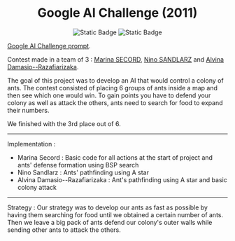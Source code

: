 <h1 align="center"> Google AI Challenge (2011) </h1>

<p align="center">
<img alt="Static Badge" src="https://img.shields.io/badge/Made%20in%20C%2B%2B-2d6eb3?style=flat-square&logo=c%2B%2B">
<img alt="Static Badge" src="https://img.shields.io/badge/CNAM_ENJMIN-ea0000?style=flat-square">
</p>

[Google AI Challenge prompt](http://ants.aichallenge.org/).

Contest made in a team of 3 :  [Marina SECORD](https://github.com/Lyrdinn/), [Nino SANDLARZ](https://github.com/Sand-Fox) and [Alvina Damasio--Razafiarizaka](http://ants.aichallenge.org/).

<p>
The goal of this project was to develop an AI that would control a colony of ants. The contest consisted of placing 6 groups of ants inside a map and then
see which one would win. To gain points you have to defend your colony as well as attack the others, ants need to search for food to expand their numbers.

We finished with the 3rd place out of 6.
  
- - - - - - - - - - - - - - - - - - - - - - - - - - - - - - - -
Implementation :
 - Marina Secord : Basic code for all actions at the start of project and ants' defense formation using BSP search
 - Nino Sandlarz : Ants' pathfinding using A star
 - Alvina Damasio--Razafiarizaka : Ant's pathfinding using A star and basic colony attack
  
- - - - - - - - - - - - - - - - - - - - - - - - - - - - - - - -
Strategy :
  Our strategy was to develop our ants as fast as possible by having them searching for food until we obtained a certain number of ants. Then we leave a big pack of ants defend our colony's 
  outer walls while sending other ants to attack the others.
